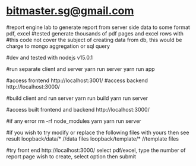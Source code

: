 # bitmaster.sg@gmail.com
#report engine lab to generate report from server side data to some format pdf, excel 
#tested generate thousands of pdf pages and excel rows with
#this code not cover the subject of creating data from db, this would be charge to mongo aggregation or sql query

#dev and tested with nodejs v15.0.1

#run separate client and server 
yarn run server 
yarn run app 

#access frontend 
http://localhost:3001/
#access backend 
http://localhost:3000/


#build client and run server
yarn run build
yarn run server 

#access built frontend and backend 
http://localhost:3000/

#if any error
rm -rf node_modules
yarn 
yarn run server

#if you wish to try modify or replace the following files with yours then see result
loopback/data/* //data files
loopback/template/* //template files

#try front end
http://localhost:3000/
select pdf/excel, type the number of report page wish to create, select option then submit